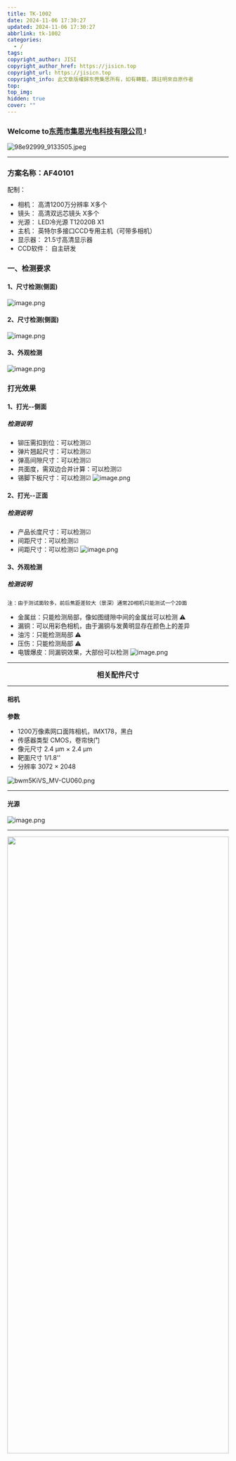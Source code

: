 ```yaml
---
title: TK-1002
date: 2024-11-06 17:30:27
updated: 2024-11-06 17:30:27
abbrlink: tk-1002
categories:
  - /
tags: 
copyright_author: JISI
copyright_author_href: https://jisicn.top
copyright_url: https://jisicn.top
copyright_info: 此文章版權歸东莞集思所有，如有轉載，請註明來自原作者
top: 
top_img: 
hidden: true
cover: ""
---
```


### Welcome to[东莞市集思光电科技有限公司 ](https://jisicn.top) ! 

![98e92999_9133505.jpeg](https://tc.jisicn.top/img/202405031228351.jpeg)

---

### 方案名称：AF40101
配制：
- 相机： 高清1200万分辨率    X多个
- 镜头： 高清双远芯镜头    X多个
- 光源： LED冷光源 T12020B    X1
- 主机： 英特尔多接口CCD专用主机（可带多相机）   
- 显示器： 21.5寸高清显示器
- CCD软件： 自主研发


<!--<div align='center' ><font size='3'> <b>注：只看效果，其它并非本次参数</b></font></div>-->
<div STYLE="page-break-after: always;"></div> <!-- 分页 -->

### 一、检测要求
#### 1、尺寸检测(侧面)
![image.png](https://tc.jisicn.top/img/202411060935747.png)
#### 2、尺寸检测(侧面)
![image.png](https://tc.jisicn.top/img/202411060936297.png)

<div STYLE="page-break-after: always;"></div> <!-- 分页 -->

#### 3、外观检测
![image.png](https://tc.jisicn.top/img/202411060938415.png)

<div STYLE="page-break-after: always;"></div> <!-- 分页 -->

### 打光效果
#### 1、打光--侧面

##### 检测说明
 - 铆压需扣到位：可以检测☑
 - 弹片翘起尺寸：可以检测☑
 - 弹高间隙尺寸：可以检测☑
 - 共面度，需双边合并计算：可以检测☑
 - 锡脚下板尺寸：可以检测☑
![image.png](https://tc.jisicn.top/img/202411060950875.png)

<div STYLE="page-break-after: always;"></div> <!-- 分页 -->

#### 2、打光--正面

##### 检测说明
 - 产品长度尺寸：可以检测☑
 - 间距尺寸：可以检测☑
 - 间距尺寸：可以检测☑
![image.png](https://tc.jisicn.top/img/202411060955298.png)

<div STYLE="page-break-after: always;"></div> <!-- 分页 -->

#### 3、外观检测

##### 检测说明
`注：由于测试面较多，前后焦距差较大（景深）通常2D相机只能测试一个2D面`
- 金属丝：只能检测局部，像如图缝隙中间的金属丝可以检测 ⚠
- 漏铜：可以用彩色相机，由于漏铜与发黄明显存在颜色上的差异
- 油污：只能检测局部 ⚠
- 压伤：只能检测局部 ⚠
- 电镀爆皮：同漏铜效果，大部份可以检测
![image.png](https://tc.jisicn.top/img/202411060958844.png)


<div STYLE="page-break-after: always;"></div> <!-- 分页 -->

<!--<div align='center' ><font size='3'><b>☟ 安装2D参考 ☟</b></font></div>-->

<!-- <div align='center' ><font size='3'><b>局部放大</b></font></div> -->

---

<div align='center'><font size='3'><b>相关配件尺寸</b></font></div>

---
#### 相机

**参数**

-   1200万像素网口面阵相机，IMX178，黑白
-   传感器类型 CMOS，卷帘快门
-   像元尺寸 2.4 μm × 2.4 μm
-   靶面尺寸 1/1.8''
-   分辨率 3072 × 2048

![bwm5KiVS_MV-CU060.png](https://tc.jisicn.top/img/202303301656247.png)


---

<div STYLE="page-break-after: always;"></div> <!-- 分页 -->

#### 光源


![image.png](https://tc.jisicn.top/img/202312071431657.png)

---

<div align="center"><img src="https://tc.jisicn.top/img/202305082138888.png" width="100%" height="60%"></img></div>

<div STYLE="page-break-after: always;"></div> <!-- 分页 -->

**镜头**
**50mm**

<div align="center"><img src="https://tc.jisicn.top/img/202305082211396.png" width="100%" height="70%"></img></div>

---

<div align="center"><img src="https://tc.jisicn.top/img/JS_YX_022.jpg" width="100%" height="60%"></img>
</div>

---

<div STYLE="page-break-after: always;"></div> <!-- 分页 -->

<div align="center"><img src="https://tc.jisicn.top/img/202304122151817.JPG" width="100%" height="50%"></img></div>

---

#### 文件下载：
[下载](https://jisi.lanzout.com/iVNrj2edtxvi)

---

<center><a href="Https://www.jisicn.top" target="_blank">东莞集思光电科技有限公司</a></center>
<center><a href="Https://www.jisicn.top" target="_blank">https://www.jisicn.top</a></center>
<center><a href="Https://www.dgjisi.eu.org" target="_blank">https://www.dgjisi.eu.org</a></center>

---

<div align='center' ><font size='50'><b>End Thanks</b></font></div>